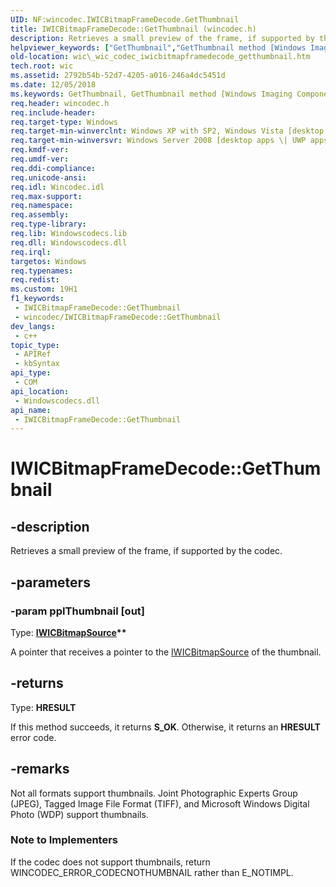 ```yaml
---
UID: NF:wincodec.IWICBitmapFrameDecode.GetThumbnail
title: IWICBitmapFrameDecode::GetThumbnail (wincodec.h)
description: Retrieves a small preview of the frame, if supported by the codec.
helpviewer_keywords: ["GetThumbnail","GetThumbnail method [Windows Imaging Component]","GetThumbnail method [Windows Imaging Component]","IWICBitmapFrameDecode interface","IWICBitmapFrameDecode interface [Windows Imaging Component]","GetThumbnail method","IWICBitmapFrameDecode.GetThumbnail","IWICBitmapFrameDecode::GetThumbnail","_wic_codec_iwicbitmapframedecode_getthumbnail","wic._wic_codec_iwicbitmapframedecode_getthumbnail","wincodec/IWICBitmapFrameDecode::GetThumbnail"]
old-location: wic\_wic_codec_iwicbitmapframedecode_getthumbnail.htm
tech.root: wic
ms.assetid: 2792b54b-52d7-4205-a016-246a4dc5451d
ms.date: 12/05/2018
ms.keywords: GetThumbnail, GetThumbnail method [Windows Imaging Component], GetThumbnail method [Windows Imaging Component],IWICBitmapFrameDecode interface, IWICBitmapFrameDecode interface [Windows Imaging Component],GetThumbnail method, IWICBitmapFrameDecode.GetThumbnail, IWICBitmapFrameDecode::GetThumbnail, _wic_codec_iwicbitmapframedecode_getthumbnail, wic._wic_codec_iwicbitmapframedecode_getthumbnail, wincodec/IWICBitmapFrameDecode::GetThumbnail
req.header: wincodec.h
req.include-header: 
req.target-type: Windows
req.target-min-winverclnt: Windows XP with SP2, Windows Vista [desktop apps \| UWP apps]
req.target-min-winversvr: Windows Server 2008 [desktop apps \| UWP apps]
req.kmdf-ver: 
req.umdf-ver: 
req.ddi-compliance: 
req.unicode-ansi: 
req.idl: Wincodec.idl
req.max-support: 
req.namespace: 
req.assembly: 
req.type-library: 
req.lib: Windowscodecs.lib
req.dll: Windowscodecs.dll
req.irql: 
targetos: Windows
req.typenames: 
req.redist: 
ms.custom: 19H1
f1_keywords:
 - IWICBitmapFrameDecode::GetThumbnail
 - wincodec/IWICBitmapFrameDecode::GetThumbnail
dev_langs:
 - c++
topic_type:
 - APIRef
 - kbSyntax
api_type:
 - COM
api_location:
 - Windowscodecs.dll
api_name:
 - IWICBitmapFrameDecode::GetThumbnail
---
```


# IWICBitmapFrameDecode::GetThumbnail


## -description

Retrieves a small preview of the frame, if supported by the codec.

## -parameters

### -param ppIThumbnail [out]

Type: <b><a href="/windows/desktop/api/wincodec/nn-wincodec-iwicbitmapsource">IWICBitmapSource</a>**</b>

A pointer that receives a pointer to the <a href="/windows/desktop/api/wincodec/nn-wincodec-iwicbitmapsource">IWICBitmapSource</a> of the thumbnail.

## -returns

Type: <b>HRESULT</b>

If this method succeeds, it returns <b xmlns:loc="http://microsoft.com/wdcml/l10n">S_OK</b>. Otherwise, it returns an <b xmlns:loc="http://microsoft.com/wdcml/l10n">HRESULT</b> error code.

## -remarks

Not all formats support thumbnails. Joint Photographic Experts Group (JPEG), Tagged Image File Format (TIFF), and Microsoft Windows Digital Photo (WDP) support thumbnails.

<h3><a id="Note_to_Implementers"></a><a id="note_to_implementers"></a><a id="NOTE_TO_IMPLEMENTERS"></a>Note to Implementers</h3>
If the codec does not support thumbnails, return WINCODEC_ERROR_CODECNOTHUMBNAIL rather than E_NOTIMPL.

